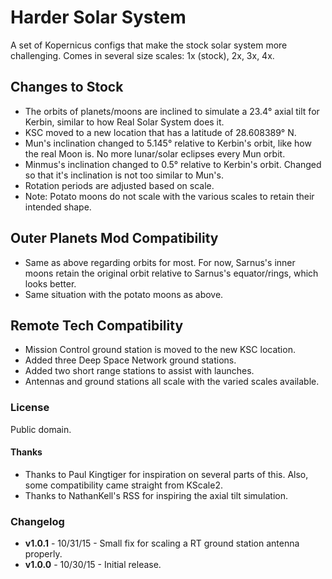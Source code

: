 # Harder Solar System
A set of Kopernicus configs that make the stock solar system more challenging. Comes in several size scales: 1x (stock), 2x, 3x, 4x.

## Changes to Stock
* The orbits of planets/moons are inclined to simulate a 23.4° axial tilt for Kerbin, similar to how Real Solar System does it.
* KSC moved to a new location that has a latitude of 28.608389° N.
* Mun's inclination changed to 5.145° relative to Kerbin's orbit, like how the real Moon is. No more lunar/solar eclipses every Mun orbit.
* Minmus's inclination changed to 0.5° relative to Kerbin's orbit. Changed so that it's inclination is not too similar to Mun's.
* Rotation periods are adjusted based on scale.
* Note: Potato moons do not scale with the various scales to retain their intended shape.

## Outer Planets Mod Compatibility
* Same as above regarding orbits for most. For now, Sarnus's inner moons retain the original orbit relative to Sarnus's equator/rings, which looks better.
* Same situation with the potato moons as above.

## Remote Tech Compatibility
* Mission Control ground station is moved to the new KSC location.
* Added three Deep Space Network ground stations.
* Added two short range stations to assist with launches.
* Antennas and ground stations all scale with the varied scales available.

### License
Public domain.

#### Thanks
* Thanks to Paul Kingtiger for inspiration on several parts of this. Also, some compatibility came straight from KScale2.
* Thanks to NathanKell's RSS for inspiring the axial tilt simulation.

### Changelog
* **v1.0.1** - 10/31/15 - Small fix for scaling a RT ground station antenna properly.
* **v1.0.0** - 10/30/15 - Initial release.
